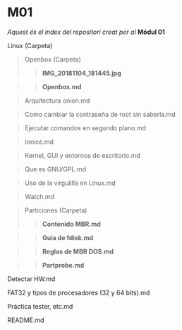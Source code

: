 # M01
*Aquest és el índex del repositori creat per al* **Módul 01**

Linux (Carpeta)
> Openbox (Carpeta)
>> **IMG_20181104_181445.jpg**

>> **Openbox.md**

> Arquitectura onion.md

> Como cambiar la contraseña de root sin saberla.md

> Ejecutar comandos en segundo plano.md

> Ionice.md

> Kernel, GUI y entornos de escritorio.md

> Que es GNU/GPL.md

> Uso de la virgulilla en Linux.md

> Watch.md

> Particiones (Carpeta)
>> **Contenido MBR.md**

>> **Guia de fdisk.md**

>> **Reglas de MBR DOS.md**

>> **Partprobe.md**

Detectar HW.md

FAT32 y tipos de procesadores (32 y 64 bits).md

Práctica tester, etc.md

README.md
